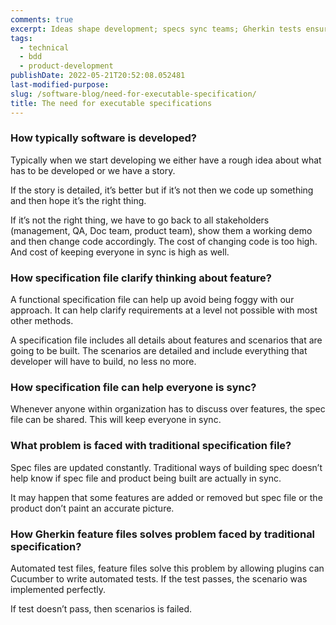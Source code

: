 ```yaml
---
comments: true
excerpt: Ideas shape development; specs sync teams; Gherkin tests ensure precision.
tags:
  - technical
  - bdd
  - product-development
publishDate: 2022-05-21T20:52:08.052481
last-modified-purpose:
slug: /software-blog/need-for-executable-specification/
title: The need for executable specifications
---
```


### How typically software is developed?

Typically when we start developing we either have a rough idea about what has to be developed or we have a story.

If the story is detailed, it’s better but if it’s not then we code up something and then hope it’s the right thing.

If it’s not the right thing, we have to go back to all stakeholders (management, QA, Doc team, product team), show them a working demo and then change code accordingly. The cost of changing code is too high. And cost of keeping everyone in sync is high as well.

### How specification file clarify thinking about feature?

A functional specification file can help up avoid being foggy with our approach. It can help clarify requirements at a level not possible with most other methods.

A specification file includes all details about features and scenarios that are going to be built. The scenarios are detailed and include everything that developer will have to build, no less no more.

### How specification file can help everyone is sync?

Whenever anyone within organization has to discuss over features, the spec file can be shared. This will keep everyone in sync.

### What problem is faced with traditional specification file?

Spec files are updated constantly. Traditional ways of building spec doesn’t help know if spec file and product being built are actually in sync.

It may happen that some features are added or removed but spec file or the product don’t paint an accurate picture.

### How Gherkin feature files solves problem faced by traditional specification?

Automated test files, feature files solve this problem by allowing plugins can Cucumber to write automated tests. If the test passes, the scenario was implemented perfectly.

If test doesn’t pass, then scenarios is failed.
